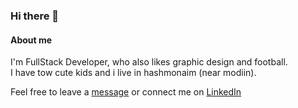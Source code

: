 ### Hi there 👋


#### About me
I'm FullStack Developer, who also likes graphic design and football.  <br/>
I have tow cute kids and i live in hashmonaim (near modiin).

Feel free to leave a [message](mailto:moshe212@gmail.com) or connect me on [LinkedIn](https://www.linkedin.com/in/moshe-ansbacher-2960b438)

<!--
**moshe212/moshe212** is a ✨ _special_ ✨ repository because its `README.md` (this file) appears on your GitHub profile.

Here are some ideas to get you started:

- 🔭 I’m currently working on ...
- 🌱 I’m currently learning ...
- 👯 I’m looking to collaborate on ...
- 🤔 I’m looking for help with ...
- 💬 Ask me about ...
- 📫 How to reach me: ...
- 😄 Pronouns: ...
- ⚡ Fun fact: .../
-->
